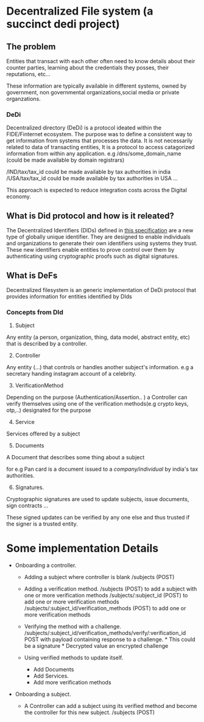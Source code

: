 # Decentralized File system (a succinct dedi project) 

## The problem
Entities that transact with each other often need to know details about their counter parties, learning about the credentials they posses, their reputations, etc... 

These information are typically available in different systems, owned by government, non governmental organizations,social media or private organzations. 


### DeDi 
Decentralized directory (DeDi) is a protocol ideated within the FIDE/Finternet ecosystem. The purpose was to define a consistent way to get information from systems that processes the data. It is not necessarily related to data of transacting entities, It is a protocol  to access catagorized information from within any application. 
e.g 
/dns/some_domain_name (could be made available by domain registrars)

/IND/tax/tax_id could be made available by tax authorities in india
/USA/tax/tax_id could be made available by tax authorities in USA ...


This approach is expected to reduce integration costs across the Digital economy. 

## What is Did protocol and how is it releated?

The Decentralized Identifiers (DIDs) defined in [this specification](https://www.w3.org/TR/did-core) are a new type of globally unique identifier. They are designed to enable individuals and organizations to generate their own identifiers using systems they trust. These new identifiers enable entities to prove control over them by authenticating using cryptographic proofs such as digital signatures. 


## What is DeFs
Decentralized filesystem is an generic implementation of DeDi protocol that provides information for entities identified by DIds


### Concepts from DId

1. Subject

Any entity (a person, organization, thing, data model, abstract entity, etc) that is described  by a controller.

2. Controller 

Any entity (...) that controls or handles another subject's information. 
e.g a secretary handing instagram account of a celebrity. 



3. VerificationMethod

Depending on the purpose (Authentication/Assertion.. ) a Controller can verify themselves using one of the verification methods(e.g crypto keys, otp,..) designated for the purpose 

4. Service

Services offered by a subject 

5. Documents

A Document that describes some thing about a subject

for e.g Pan card is a document issued to a *company/individual* by india's tax authorities. 

6. Signatures. 

Cryptographic signatures are used to update subjects, issue documents, sign contracts ... 

These signed updates can be verified by any one else and thus trusted if the signer is a trusted entity. 



# Some implementation Details

* Onboarding a controller. 
    *   Adding a subject where controller is blank 
        /subjects (POST)

    *   Adding a verification method.
        /subjects (POST)  to add a subject with one or more verification methods
        /subjects/:subject_id (POST)  to add one or more verification methods
        /subjects/:subject_id/verification_methods (POST) to add one or more verification methods

    *   Verifying the method with a challenge. 
        /subjects/:subject_id/verification_methods/verify/:verification_id POST with payload containing response to a challenge.
            * This could be a signature 
            * Decrypted value an encrypted challenge

    *   Using verified methods to update itself. 
        * Add Documents
        * Add Services.
        * Add more verification methods


* Onboarding a subject. 
    *   A Controller can add a subject using its verified method and become the controller for this new subject.
        /subjects (POST)








